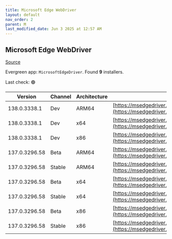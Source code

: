 ```yaml
---
title: Microsoft Edge WebDriver
layout: default
nav_order: 2
parent: M
last_modified_date: Jun 3 2025 at 12:57 AM
---
```


## Microsoft Edge WebDriver

[Source](https://www.microsoft.com/edge)

Evergreen app: `MicrosoftEdgeDriver`. Found **9** installers.

Last check: 🟢

| Version       | Channel | Architecture | URI                                                                                                                                            |
| ------------- | ------- | ------------ | ---------------------------------------------------------------------------------------------------------------------------------------------- |
| 138.0.3338.1  | Dev     | ARM64        | [https://msedgedriver.azureedge.net/138.0.3338.1/edgedriver_arm64.zip](https://msedgedriver.azureedge.net/138.0.3338.1/edgedriver_arm64.zip)   |
| 138.0.3338.1  | Dev     | x64          | [https://msedgedriver.azureedge.net/138.0.3338.1/edgedriver_win64.zip](https://msedgedriver.azureedge.net/138.0.3338.1/edgedriver_win64.zip)   |
| 138.0.3338.1  | Dev     | x86          | [https://msedgedriver.azureedge.net/138.0.3338.1/edgedriver_win32.zip](https://msedgedriver.azureedge.net/138.0.3338.1/edgedriver_win32.zip)   |
| 137.0.3296.58 | Beta    | ARM64        | [https://msedgedriver.azureedge.net/137.0.3296.58/edgedriver_arm64.zip](https://msedgedriver.azureedge.net/137.0.3296.58/edgedriver_arm64.zip) |
| 137.0.3296.58 | Stable  | ARM64        | [https://msedgedriver.azureedge.net/137.0.3296.58/edgedriver_arm64.zip](https://msedgedriver.azureedge.net/137.0.3296.58/edgedriver_arm64.zip) |
| 137.0.3296.58 | Beta    | x64          | [https://msedgedriver.azureedge.net/137.0.3296.58/edgedriver_win64.zip](https://msedgedriver.azureedge.net/137.0.3296.58/edgedriver_win64.zip) |
| 137.0.3296.58 | Stable  | x64          | [https://msedgedriver.azureedge.net/137.0.3296.58/edgedriver_win64.zip](https://msedgedriver.azureedge.net/137.0.3296.58/edgedriver_win64.zip) |
| 137.0.3296.58 | Beta    | x86          | [https://msedgedriver.azureedge.net/137.0.3296.58/edgedriver_win32.zip](https://msedgedriver.azureedge.net/137.0.3296.58/edgedriver_win32.zip) |
| 137.0.3296.58 | Stable  | x86          | [https://msedgedriver.azureedge.net/137.0.3296.58/edgedriver_win32.zip](https://msedgedriver.azureedge.net/137.0.3296.58/edgedriver_win32.zip) |

